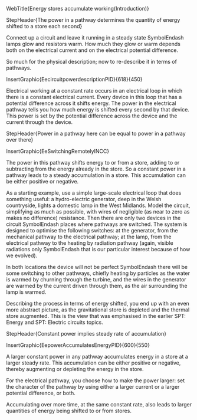 WebTitle{Energy stores accumulate working(Introduction)}

StepHeader{The power in a pathway determines the quantity of energy shifted to a store each second}

Connect up a circuit and leave it running in a steady state SymbolEndash lamps glow and resistors warm. How much they glow or warm depends both on the electrical current and on the electrical potential difference.

So much for the physical description; now to re-describe it in terms of pathways.

InsertGraphic{EecircuitpowerdescriptionPID}{618}{450}

Electrical working at a constant rate occurs in an electrical loop in which there is a constant electrical current. Every device in this loop that has a potential difference across it shifts energy. The power in the electrical pathway tells you how much energy is shifted every second by that device. This power is set by the potential difference across the device and the current through the device.

StepHeader{Power in a pathway here can be equal to power in a pathway over there}

InsertGraphic{EeSwitchingRemotelyINCC}

The power in this pathway shifts energy to or from a store, adding to or subtracting from the energy already in the store. So a constant power in a pathway leads to a steady accumulation in a store. This accumulation can be either positive or negative.

As a starting example, use a simple large-scale electrical loop that does something useful: a hydro-electric generator, deep in the Welsh countryside, lights a domestic lamp in the West Midlands. Model the circuit, simplifying as much as possible, with wires of negligible (as near to zero as makes no difference) resistance. Then there are only two devices in the circuit SymbolEndash places where pathways are switched. The system is designed to optimise the following switches: at the generator, from the mechanical pathway to the electrical pathway; at the lamp, from the electrical pathway to the heating by radiation pathway (again, visible radiations only SymbolEndash that is our particular interest because of how we evolved).

In both locations the device will not be perfect SymbolEndash there will be some switching to other pathways, chiefly heating by particles as the water is warmed by churning through the turbine, and the wires in the generator are warmed by the current driven through them, as the air surrounding the lamp is warmed.

Describing the process in terms of energy shifted, you end up with an even more abstract picture, as the gravitational store is depleted and the thermal store augmented. This is the view that was emphasised in the earlier SPT: Energy and SPT: Electric circuits topics.

StepHeader{Constant power implies steady rate of accumulation}

InsertGraphic{EepowerAccumulatesEnergyPID}{600}{550}

A larger constant power in any pathway accumulates energy in a store at a larger steady rate. This accumulation can be either positive or negative, thereby augmenting or depleting the energy in the store.

For the electrical pathway, you choose how to make the power larger: set the character of the pathway by using either a larger current or a larger potential difference, or both.

Accumulating over more time, at the same constant rate, also leads to larger quantities of energy being shifted to or from stores.

